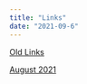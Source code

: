```yaml
---
title: "Links"
date: "2021-09-6"
---
```


[Old Links](links/old_links/)

[August 2021](/links/Links_August_2021)

